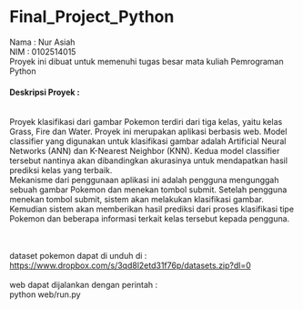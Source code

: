 # Final_Project_Python


Nama : Nur Asiah <br />
NIM : 0102514015 <br />
Proyek ini dibuat untuk memenuhi tugas besar mata kuliah Pemrograman Python<br />

#### Deskripsi Proyek : 
<br />
Proyek klasifikasi dari gambar Pokemon terdiri dari tiga kelas, yaitu kelas Grass, Fire dan Water. Proyek ini merupakan aplikasi berbasis web. Model classifier yang digunakan untuk klasifikasi gambar adalah Artificial Neural Networks (ANN) dan K-Nearest Neighbor (KNN). Kedua model classifier tersebut nantinya akan dibandingkan akurasinya untuk mendapatkan hasil prediksi kelas yang terbaik.  <br />
Mekanisme dari penggunaan aplikasi ini adalah pengguna mengunggah sebuah gambar Pokemon dan menekan tombol submit. Setelah pengguna menekan tombol submit, sistem akan melakukan klasifikasi gambar. Kemudian sistem akan memberikan hasil prediksi dari proses klasifikasi tipe Pokemon dan beberapa informasi terkait kelas tersebut kepada pengguna.

<br /><br />
dataset pokemon dapat di unduh di : https://www.dropbox.com/s/3qd8l2etd31f76p/datasets.zip?dl=0
<br /><br />
web dapat dijalankan dengan perintah :
<br />
python web/run.py
